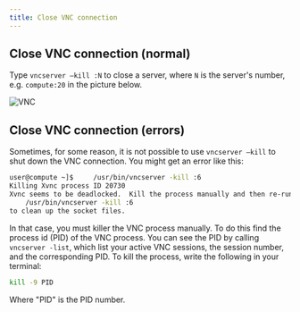 ```yaml
---
title: Close VNC connection
---
```



## Close VNC connection (normal)

Type `vncserver –kill :N` to close a server, where `N` is the server's number, e.g. `compute:20` in the picture below.

![VNC](../../../resources/wiki_images/remote_connect02.png)

## Close VNC connection (errors)
Sometimes, for some reason, it is not possible to use `vncserver –kill` to shut down the VNC connection. You might get an error like this:

```bash
user@compute ~]$     /usr/bin/vncserver -kill :6 
Killing Xvnc process ID 20730
Xvnc seems to be deadlocked.  Kill the process manually and then re-run
    /usr/bin/vncserver -kill :6
to clean up the socket files.
```

In that case, you must killer the VNC process manually. To do this find the process id (PID) of the VNC process. You can see the PID by calling `vncserver -list`, which list your active VNC sessions, the session number, and the corresponding PID. To kill the process, write the following in your terminal:

```bash
kill -9 PID
```
Where "PID" is the PID number.
